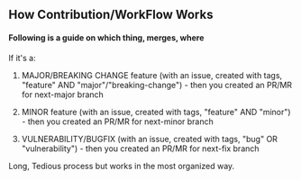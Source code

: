 ## How Contribution/WorkFlow Works

#### Following is a guide on which thing, merges, where

If it's a:

1. MAJOR/BREAKING CHANGE feature (with an issue, created with tags, "feature" AND "major"/"breaking-change") - then you created an PR/MR for next-major branch

2. MINOR feature (with an issue, created with tags, "feature" AND "minor") - then you created an PR/MR for next-minor branch

3. VULNERABILITY/BUGFIX (with an issue, created with tags, "bug" OR "vulnerability") - then you created an PR/MR for next-fix branch

Long, Tedious process but works in the most organized way.
